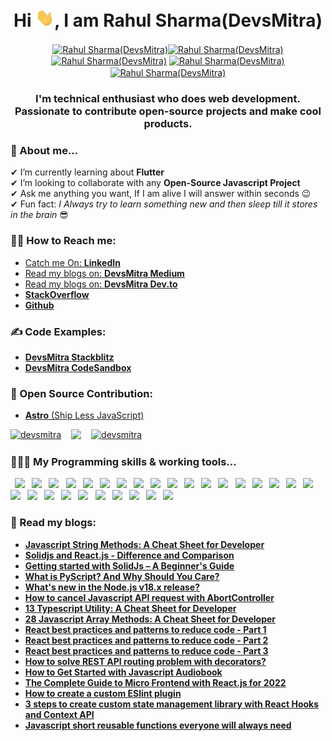 <h1 align="center">Hi <img src="https://raw.githubusercontent.com/ABSphreak/ABSphreak/master/gifs/Hi.gif" width="30px">, I am Rahul Sharma(DevsMitra)</h1>
<p align="center">
<a href="https://www.linkedin.com/in/rahul-sharma-18b8b374" target="blank"><img align="center" src="https://www.vectorlogo.zone/logos/linkedin/linkedin-ar21.svg" alt="Rahul Sharma(DevsMitra)" height="50"  /></a><a href="https://stackoverflow.com/users/8879527/rahul-sharma?tab=profile" target="blank"><img align="center" src="https://www.vectorlogo.zone/logos/stackoverflow/stackoverflow-ar21.svg" alt="Rahul Sharma(DevsMitra)" height="50" /></a><a href="https://devsmitra.medium.com/" target="blank"><img align="center" src="https://www.vectorlogo.zone/logos/medium/medium-ar21.svg" alt="Rahul Sharma(DevsMitra)" height="50" /></a>
<a href="https://dev.to/devsmitra" target="blank"><img align="center" src="https://www.vectorlogo.zone/logos/devto/devto-ar21.svg" alt="Rahul Sharma(DevsMitra)" height="30" /></a>
<a href="https://stackblitz.com/@devsmitra" target="blank"><img align="center" src="https://developer.stackblitz.com/img/logo.svg" alt="Rahul Sharma(DevsMitra)" height="20" /></a>
</p>
<h3 align="center">I'm technical enthusiast who does web development. Passionate to contribute open-source projects and make cool products.</h3>

### 👱 About me...

✔ I’m currently learning about **Flutter** <br>
✔ I’m looking to collaborate with any **Open-Source Javascript Project**<br>
✔ Ask me anything you want, If I am alive I will answer within seconds 😉<br>
✔ Fun fact: _I Always try to learn something new and then sleep till it stores in the brain_ 😎<br>

### 🤙🏻 How to Reach me:

- [Catch me On: **LinkedIn**](https://www.linkedin.com/in/rahul-sharma-18b8b374)
- [Read my blogs on: **DevsMitra Medium**](https://devsmitra.medium.com/)
- [Read my blogs on: **DevsMitra Dev.to**](https://dev.to/devsmitra)
- [**StackOverflow**](https://stackoverflow.com/users/8879527/rahul-sharma?tab=profile)
- [**Github**](https://github.com/devsmitra)

### ✍️ Code Examples:

- [**DevsMitra Stackblitz**](https://stackblitz.com/@devsmitra)
- [**DevsMitra CodeSandbox**](https://codesandbox.io/u/DevsMitra)

### 🔭 Open Source Contribution:

- [**Astro** (Ship Less JavaScript)](https://github.com/snowpackjs/astro)

<div style="display: flex;">
<a href="http://www.github.com/devsmitra">
<img height="180em" style="padding-right: 16px" src="https://github-readme-stats.vercel.app/api?username=devsmitra&show_icons=true&locale=en" alt="devsmitra" /></a>
<a href="http://www.github.com/devsmitra"><img height="180em" style="padding-right: 16px" src="https://github-readme-stats.vercel.app/api/top-langs/?username=devsmitra&layout=compact&langs_count=7"/> </a>
<a href="http://www.github.com/devsmitra">
<img height="180em" style="padding-right: 16px" src="https://github-readme-streak-stats.herokuapp.com/?user=devsmitra" alt="devsmitra" /></a>

<!-- <a href="http://www.github.com/devsmitra"><img height="180em"
src="https://github-readme-streak-stats.herokuapp.com/?user=devsmitra&stroke=1c1917&background=fff&ring=3382ed&fire=3382ed&currStreakNum=1c1917&currStreakLabel=3382ed&sideNums=1c1917&sideLabels=1c1917&dates=1c1917&hide_border=true" /></a> -->

</div>

### 🧑🏻‍💻 My Programming skills & working tools...

<p align="left">
  <code style="margin-top: 16px"> <img height="50" src="https://www.vectorlogo.zone/logos/javascript/javascript-ar21.svg"></code> 
  <code style="margin-top: 16px"> <img height="50" src="https://www.vectorlogo.zone/logos/reactjs/reactjs-ar21.svg"></code> 
  <code style="margin-top: 16px"> <img height="50" src="https://www.vectorlogo.zone/logos/nodejs/nodejs-ar21.svg"></code> 
  <code style="margin-top: 16px"> <img height="50" src="https://www.vectorlogo.zone/logos/expressjs/expressjs-ar21.svg"></code> 
  <code style="margin-top: 16px"> <img height="50" src="https://www.vectorlogo.zone/logos/angular/angular-ar21.svg"></code> 
  <code style="margin-top: 16px"> <img height="50" src="https://www.vectorlogo.zone/logos/flutterio/flutterio-ar21.svg"></code> 
  <code style="margin-top: 16px"> <img height="50" src="https://www.vectorlogo.zone/logos/typescriptlang/typescriptlang-ar21.svg"></code> 
  <code style="margin-top: 16px"> <img height="50" src="https://www.vectorlogo.zone/logos/netlifyapp_watercss/netlifyapp_watercss-ar21.svg"></code> 
  <code style="margin-top: 16px"> <img height="50" src="https://www.vectorlogo.zone/logos/w3_html5/w3_html5-ar21.svg"></code> 
  <code style="margin-top: 16px"> <img height="50" src="https://www.vectorlogo.zone/logos/json/json-ar21.svg"></code> 
  <code style="margin-top: 16px"> <img height="50" src="https://www.vectorlogo.zone/logos/graphql/graphql-ar21.svg"></code> 
  <code style="margin-top: 16px"> <img height="50" src="https://www.vectorlogo.zone/logos/git-scm/git-scm-ar21.svg"></code> 
  <code style="margin-top: 16px"> <img height="50" src="https://www.vectorlogo.zone/logos/bitbucket/bitbucket-ar21.svg"></code> 
  <code style="margin-top: 16px"> <img height="50" src="https://www.vectorlogo.zone/logos/atlassian_jira/atlassian_jira-ar21.svg"></code> 
  <code style="margin-top: 16px"> <img height="50" src="https://www.vectorlogo.zone/logos/npmjs/npmjs-ar21.svg"></code> 
  <code style="margin-top: 16px"> <img height="50" src="https://www.vectorlogo.zone/logos/firebase/firebase-ar21.svg"></code> 
  <code style="margin-top: 16px"> <img height="50" src="https://www.vectorlogo.zone/logos/arangodb/arangodb-ar21.svg"></code> 
  <code style="margin-top: 16px"> <img height="50" src="https://www.vectorlogo.zone/logos/mysql/mysql-ar21.svg"></code> 
  <code style="margin-top: 16px"> <img height="50" src="https://www.vectorlogo.zone/logos/mongodb/mongodb-ar21.svg"></code> 
  <code style="margin-top: 16px"> <img height="50" src="https://www.vectorlogo.zone/logos/redis/redis-ar21.svg"></code> 
  <code style="margin-top: 16px"> <img height="50" src="https://www.vectorlogo.zone/logos/heroku/heroku-ar21.svg"></code> 
  <code style="margin-top: 16px"> <img height="50" src="https://www.vectorlogo.zone/logos/visualstudio_code/visualstudio_code-ar21.svg"></code> 
  <code style="margin-top: 16px"> <img height="50" src="https://www.vectorlogo.zone/logos/eslint/eslint-ar21.svg"></code> 
  <code style="margin-top: 16px"> <img height="50" src="https://www.vectorlogo.zone/logos/amazon_aws/amazon_aws-ar21.svg"></code> 
  <code style="margin-top: 16px"> <img height="50" src="https://www.vectorlogo.zone/logos/nginx/nginx-ar21.svg"></code> 
  <code style="margin-top: 16px"> <img height="50" src="https://www.vectorlogo.zone/logos/mochajs/mochajs-ar21.svg"></code> 
  <code style="margin-top: 16px"> <img height="50" src="https://www.vectorlogo.zone/logos/chaijs/chaijs-ar21.svg"></code> 
  <code style="margin-top: 16px"> <img height="50" src="https://www.vectorlogo.zone/logos/socketio/socketio-ar21.svg"></code> 
</p>

### 📖 Read my blogs:

- [**Javascript String Methods: A Cheat Sheet for Developer**](https://dev.to/devsmitra/javascript-string-methods-a-cheat-sheet-for-developer-4kbk)
- [**Solidjs and React.js - Difference and Comparison**](https://dev.to/devsmitra/solidjs-and-reactjs-difference-and-comparison-1p3e)
- [**Getting started with SolidJs – A Beginner's Guide**](https://dev.to/devsmitra/getting-started-with-solidjs-a-beginners-guide-5af4)
- [**What is PyScript? And Why Should You Care?**](https://dev.to/devsmitra/what-is-pyscript-and-why-should-you-care-10f)
- [**What's new in the Node.js v18.x release?**](https://dev.to/devsmitra/whats-new-in-the-nodejs-v18x-release-43f2)
- [**How to cancel Javascript API request with AbortController**](https://dev.to/devsmitra/how-to-cancel-javascript-api-request-with-abortcontroller-36cm)
- [**13 Typescript Utility: A Cheat Sheet for Developer**](https://dev.to/devsmitra/13-typescript-utility-a-cheat-sheet-for-developer-ab3)
- [**28 Javascript Array Methods: A Cheat Sheet for Developer**](https://dev.to/devsmitra/28-javascript-array-hacks-a-cheat-sheet-for-developer-5769)
- [**React best practices and patterns to reduce code - Part 1**](https://dev.to/devsmitra/react-best-practices-and-patterns-to-reduce-code-2bff)
- [**React best practices and patterns to reduce code - Part 2**](https://dev.to/devsmitra/react-best-practices-and-patterns-to-reduce-code-part-2-54f3)
- [**React best practices and patterns to reduce code - Part 3**](https://dev.to/devsmitra/react-best-practices-and-patterns-to-reduce-code-part-3-4bh1)
- [**How to solve REST API routing problem with decorators?**](https://dev.to/devsmitra/how-to-solve-rest-api-routing-problem-with-decorators-5b3n)
- [**How to Get Started with Javascript Audiobook**](https://dev.to/devsmitra/the-complete-guide-to-covert-image-to-text-and-text-to-speech-with-javascript-15gp)
- [**The Complete Guide to Micro Frontend with React.js for 2022**](https://dev.to/devsmitra/the-complete-guide-to-micro-frontend-with-reactjs-for-2022-36b2)
- [**How to create a custom ESlint plugin**](https://dev.to/devsmitra/how-to-create-a-custom-eslint-plugin-3bom)
- [**3 steps to create custom state management library with React Hooks and Context API**](https://dev.to/devsmitra/3-steps-to-create-custom-state-management-library-with-react-hooks-and-context-api-1bfh)
- [**Javascript short reusable functions everyone will always need**](https://dev.to/devsmitra/javascript-short-reusable-functions-everyone-will-always-need-22oc)

